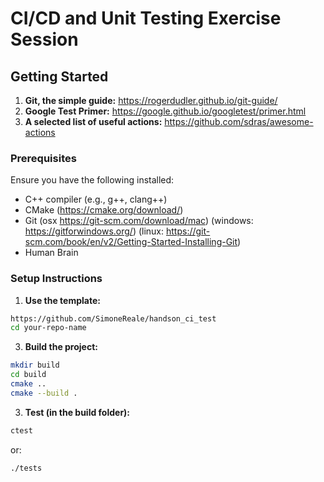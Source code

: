# CI/CD and Unit Testing Exercise Session

## Getting Started
1. **Git, the simple guide:** https://rogerdudler.github.io/git-guide/
2. **Google Test Primer:** https://google.github.io/googletest/primer.html
3. **A selected list of useful actions:** https://github.com/sdras/awesome-actions

### Prerequisites
Ensure you have the following installed:
- C++ compiler (e.g., g++, clang++)
- CMake (https://cmake.org/download/)
- Git (osx https://git-scm.com/download/mac) (windows: https://gitforwindows.org/) (linux: https://git-scm.com/book/en/v2/Getting-Started-Installing-Git)
- Human Brain

### Setup Instructions

1. **Use the template:**
```sh
https://github.com/SimoneReale/handson_ci_test
cd your-repo-name
```
   
3. **Build the project:**
```sh
mkdir build
cd build
cmake ..
cmake --build .
```
3. **Test (in the build folder):**

```sh
ctest
```
or:
```sh
./tests
```




